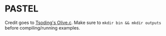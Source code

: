 # PASTEL
Credit goes to [Tsoding's Olive.c](https://github.com/tsoding/olive.c).
Make sure to `mkdir bin && mkdir outputs` before compiling/running examples.
